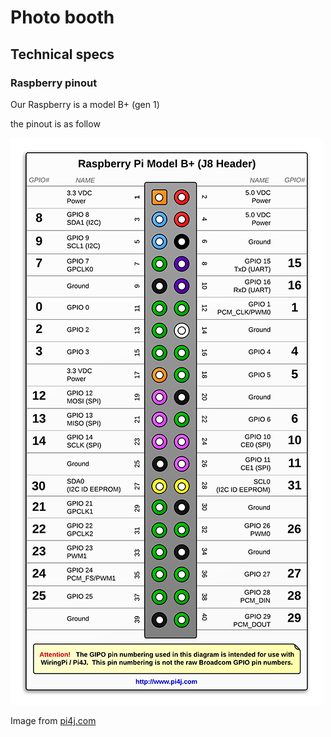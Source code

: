 # Photo booth

## Technical specs

### Raspberry pinout

Our Raspberry is a model B+ (gen 1)

the pinout is as follow

![b+ pinout](doc/b+_pinout.png)

Image from [pi4j.com](https://pi4j.com/1.2/pins/model-b-plus.html)
